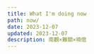 ```yaml
---
title: What I'm doing now
path: now/
date: 2023-12-07
updated: 2023-12-07
description: 南觀×難關×喃倌
---
```


